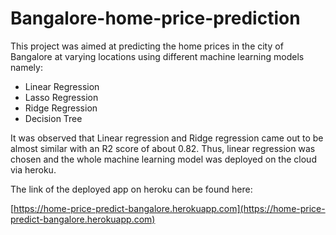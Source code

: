 # Bangalore-home-price-prediction

This project was aimed at predicting the home prices in the city of Bangalore at varying locations using different machine learning models namely:
* Linear Regression
* Lasso Regression
* Ridge Regression
* Decision Tree

It was observed that Linear regression and Ridge regression came out to be almost similar with an R2 score of about 0.82. Thus, linear regression was chosen and the whole machine learning model was deployed on the cloud via heroku.

The link of the deployed app on heroku can be found here:

[https://home-price-predict-bangalore.herokuapp.com](https://home-price-predict-bangalore.herokuapp.com)
